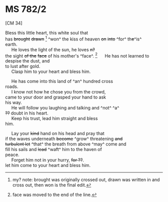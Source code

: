 # MS 782/2

[CM 34]

Bless this little heart, this white soul that \
has ~~brought~~ ~~drawn~~ [^1] ^won^ the kiss of heaven ~~on~~ ~~into~~ ^for^ th~~e~~^is^ \
earth. \
&nbsp;&nbsp;&nbsp;&nbsp;&nbsp;He loves the light of the sun, he loves ~~n?~~ \
the sight ~~of the~~ ~~face~~ of his mother's ^face^. [^2]
&nbsp;&nbsp;&nbsp;&nbsp;&nbsp;He has not learned to despise the dust, and \
to lust after gold. \
&nbsp;&nbsp;&nbsp;&nbsp;&nbsp;Clasp him to your heart and bless him. 

&nbsp;&nbsp;&nbsp;&nbsp;&nbsp;He has come into this land of ^an^ hundred cross \
roads. \
&nbsp;&nbsp;&nbsp;&nbsp;&nbsp;I know not how he chose you from the crowd, \
came to your door and grasped your hand to ask \
his way. \
&nbsp;&nbsp;&nbsp;&nbsp;&nbsp;He will follow you laughing and talking and ^not^ ^a^ \
~~??~~ doubt in his heart. \
&nbsp;&nbsp;&nbsp;&nbsp;&nbsp;Keep his trust, lead him straight and bless \
him. 

&nbsp;&nbsp;&nbsp;&nbsp;&nbsp;Lay your ~~kind~~ hand on his head and pray that \
if the waves underneath ~~become~~ ^grow^ threatening ~~and~~ \
~~turbulent let~~ ^that^ the breath from above ^may^ come and \
fill his sails and ~~lead~~ ^waft^ him to the haven of \
peace. \
&nbsp;&nbsp;&nbsp;&nbsp;&nbsp;Forget him not in your hurry, ~~for ??~~. \
let him come to your heart and bless him. 
[^1]: my? note: brought was originally crossed out, drawn was written in and cross out, then won
is the final edit. 
[^2]: face was moved to the end of the line.
